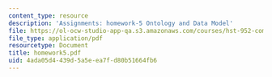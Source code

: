 ```yaml
---
content_type: resource
description: 'Assignments: homework-5 Ontology and Data Model'
file: https://ol-ocw-studio-app-qa.s3.amazonaws.com/courses/hst-952-computing-for-biomedical-scientists-fall-2002/4ada05d4439d5a5eea7fd80b51664fb6_homework5.pdf
file_type: application/pdf
resourcetype: Document
title: homework5.pdf
uid: 4ada05d4-439d-5a5e-ea7f-d80b51664fb6
---
```

